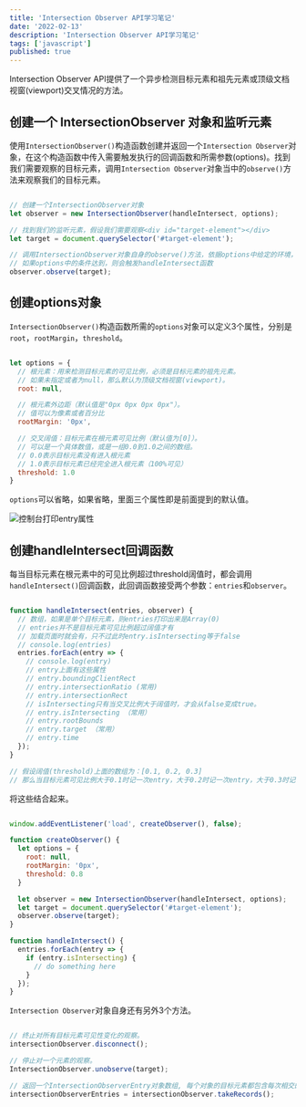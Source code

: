 ```yaml
---
title: 'Intersection Observer API学习笔记'
date: '2022-02-13'
description: 'Intersection Observer API学习笔记'
tags: ['javascript']
published: true
---
```


Intersection Observer API提供了一个异步检测目标元素和祖先元素或顶级文档视窗(viewport)交叉情况的方法。

## 创建一个 IntersectionObserver 对象和监听元素

使用`IntersectionObserver()`构造函数创建并返回一个`Intersection Observer`对象，在这个构造函数中传入需要触发执行的回调函数和所需参数(options)。找到我们需要观察的目标元素，调用`Intersection Observer`对象当中的`observe()`方法来观察我们的目标元素。

```javascript

// 创建一个IntersectionObserver对象
let observer = new IntersectionObserver(handleIntersect, options);

// 找到我们的监听元素，假设我们需要观察<div id="target-element"></div>
let target = document.querySelector('#target-element');

// 调用IntersectionObserver对象自身的observe()方法，依据options中给定的环境，来观察目标元素
// 如果options中的条件达到，则会触发handleIntersect函数
observer.observe(target);

```

## 创建options对象

`IntersectionObserver()`构造函数所需的`options`对象可以定义3个属性，分别是`root`，`rootMargin`，`threshold`。

```javascript

let options = {
  // 根元素：用来检测目标元素的可见比例，必须是目标元素的祖先元素。
  // 如果未指定或者为null，那么默认为顶级文档视窗(viewport)。
  root: null,

  // 根元素外边距（默认值是"0px 0px 0px 0px"）。
  // 值可以为像素或者百分比
  rootMargin: '0px',

  // 交叉阔值：目标元素在根元素可见比例（默认值为[0]）。
  // 可以是一个具体数值，或是一组0.0到1.0之间的数组。
  // 0.0表示目标元素没有进入根元素
  // 1.0表示目标元素已经完全进入根元素（100%可见）
  threshold: 1.0
}

```

`options`可以省略，如果省略，里面三个属性即是前面提到的默认值。

<img src="https://res.cloudinary.com/brandonzhang/image/upload/v1644746627/brandonzhang.cn/Screenshot_2022-02-13_at_4.59.31_PM_d8r69d.png" alt="控制台打印entry属性">

## 创建handleIntersect回调函数

每当目标元素在根元素中的可见比例超过threshold阔值时，都会调用`handleIntersect()`回调函数，此回调函数接受两个参数：`entries`和`observer`。

```javascript

function handleIntersect(entries, observer) {
  // 数组，如果是单个目标元素，则entries打印出来是Array(0)
  // entries并不是目标元素可见比例超过阔值才有
  // 加载页面时就会有，只不过此时entry.isIntersecting等于false
  // console.log(entries)
  entries.forEach(entry => {
    // console.log(entry)
    // entry上面有这些属性
    // entry.boundingClientRect
    // entry.intersectionRatio (常用)
    // entry.intersectionRect
    // isIntersecting只有当交叉比例大于阔值时，才会从false变成true。
    // entry.isIntersecting （常用）
    // entry.rootBounds
    // entry.target （常用）
    // entry.time
  });
}

// 假设阔值(threshold)上面的数组为：[0.1, 0.2, 0.3]
// 那么当目标元素可见比例大于0.1时记一次entry，大于0.2时记一次entry，大于0.3时记一次entry

```

将这些结合起来。

```javascript

window.addEventListener('load', createObserver(), false);

function createObserver() {
  let options = {
    root: null,
    rootMargin: '0px',
    threshold: 0.8
  }

  let observer = new IntersectionObserver(handleIntersect, options);
  let target = document.querySelector('#target-element');
  observer.observe(target);
}

function handleIntersect() {
  entries.forEach(entry => {
    if (entry.isIntersecting) {
      // do something here
    }
  });
}

```

`Intersection Observer`对象自身还有另外3个方法。

```javascript

// 终止对所有目标元素可见性变化的观察。
intersectionObserver.disconnect();

// 停止对一个元素的观察。
IntersectionObserver.unobserve(target);

// 返回一个IntersectionObserverEntry对象数组, 每个对象的目标元素都包含每次相交的信息。
intersectionObserverEntries = intersectionObserver.takeRecords();

```
